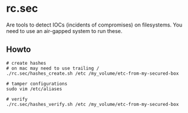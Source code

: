 # rc.sec


Are tools to detect IOCs (incidents of compromises) on filesystems.
You need to use an air-gapped system to run these.

## Howto

```
# create hashes
# on mac may need to use trailing /
./rc.sec/hashes_create.sh /etc /my_volume/etc-from-my-secured-box

# tamper configurations
sudo vim /etc/aliases

# verify
./rc.sec/hashes_verify.sh /etc /my_volume/etc-from-my-secured-box
```

